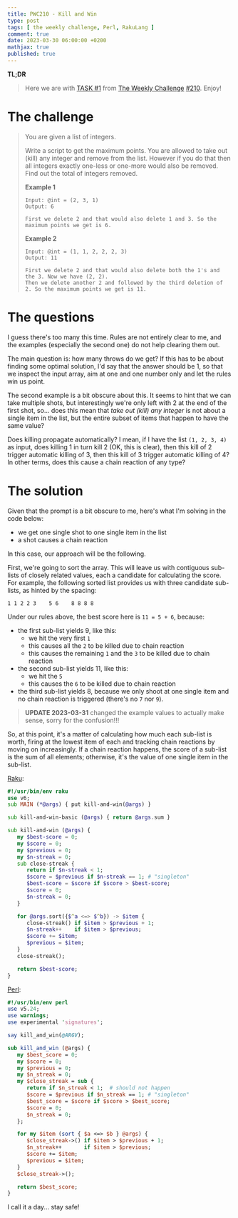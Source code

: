```yaml
---
title: PWC210 - Kill and Win
type: post
tags: [ the weekly challenge, Perl, RakuLang ]
comment: true
date: 2023-03-30 06:00:00 +0200
mathjax: true
published: true
---
```


**TL;DR**

> Here we are with [TASK #1][] from [The Weekly Challenge][]
> [#210][]. Enjoy!

# The challenge

> You are given a list of integers.
>
> Write a script to get the maximum points. You are allowed to take out
> (kill) any integer and remove from the list. However if you do that then
> all integers exactly one-less or one-more would also be removed. Find out
> the total of integers removed.
>
> **Example 1**
>
>     Input: @int = (2, 3, 1)
>     Output: 6
>
>     First we delete 2 and that would also delete 1 and 3. So the maximum points we get is 6.
>
> **Example 2**
>
>     Input: @int = (1, 1, 2, 2, 2, 3)
>     Output: 11
>
>     First we delete 2 and that would also delete both the 1's and the 3. Now we have (2, 2).
>     Then we delete another 2 and followed by the third deletion of 2. So the maximum points we get is 11.

# The questions

I guess there's too many this time. Rules are not entirely clear to me, and
the examples (especially the second one) do not help clearing them out.

The main question is: how many throws do we get? If this has to be about
finding some optimal solution, I'd say that the answer should be 1, so that
we inspect the input array, aim at one and one number only and let the rules
win us point.

The second example is a bit obscure about this. It seems to hint that we can
take multiple shots, but interestingly we're only left with 2 at the end of
the first shot, so... does this mean that *take out (kill) any integer* is
not about a single item in the list, but the entire subset of items that
happen to have the same value?

Does killing propagate automatically? I mean, if I have the list `(1, 2, 3,
4)` as input, does killing 1 in turn kill 2 (OK, this is clear), then this
kill of 2 trigger automatic killing of 3, then this kill of 3 trigger
automatic killing of 4? In other terms, does this cause a chain reaction of
any type?


# The solution

Given that the prompt is a bit obscure to me, here's what I'm solving in the
code below:

- we get one single shot to one single item in the list
- a shot causes a chain reaction

In this case, our approach will be the following.

First, we're going to sort the array. This will leave us with contiguous
sub-lists of closely related values, each a candidate for calculating the
score. For example, the following sorted list provides us with three
candidate sub-lists, as hinted by the spacing:

```
1 1 2 2 3    5 6    8 8 8 8

```

Under our rules above, the best score here is `11 = 5 + 6`, because:

- the first sub-list yields 9, like this:
    - we hit the very first `1`
    - this causes all the `2` to be killed due to chain reaction
    - this causes the remaining `1` and the `3` to be killed due to chain
      reaction
- the second sub-list yields 11, like this:
    - we hit the `5`
    - this causes the `6` to be killed due to chain reaction
- the third sub-list yields 8, because we only shoot at one single item and
  no chain reaction is triggered (there's no `7` nor `9`).

> **UPDATE 2023-03-31** changed the example values to actually make sense,
> sorry for the confusion!!!

So, at this point, it's a matter of calculating how much each sub-list is
worth, firing at the lowest item of each and tracking chain reactions by
moving on increasingly. If a chain reaction happens, the score of a sub-list
is the sum of all elements; otherwise, it's the value of one single item in
the sub-list.

[Raku][]:

```raku
#!/usr/bin/env raku
use v6;
sub MAIN (*@args) { put kill-and-win(@args) }

sub kill-and-win-basic (@args) { return @args.sum }

sub kill-and-win (@args) {
   my $best-score = 0;
   my $score = 0;
   my $previous = 0;
   my $n-streak = 0;
   sub close-streak {
      return if $n-streak < 1;
      $score = $previous if $n-streak == 1; # "singleton"
      $best-score = $score if $score > $best-score;
      $score = 0;
      $n-streak = 0;
   }

   for @args.sort({$^a <=> $^b}) -> $item {
      close-streak() if $item > $previous + 1;
      $n-streak++    if $item > $previous;
      $score += $item;
      $previous = $item;
   }
   close-streak();

   return $best-score;
}
```

[Perl][]:

```perl
#!/usr/bin/env perl
use v5.24;
use warnings;
use experimental 'signatures';

say kill_and_win(@ARGV);

sub kill_and_win (@args) {
   my $best_score = 0;
   my $score = 0;
   my $previous = 0;
   my $n_streak = 0;
   my $close_streak = sub {
      return if $n_streak < 1;  # should not happen
      $score = $previous if $n_streak == 1; # "singleton"
      $best_score = $score if $score > $best_score;
      $score = 0;
      $n_streak = 0;
   };

   for my $item (sort { $a <=> $b } @args) {
      $close_streak->() if $item > $previous + 1;
      $n_streak++       if $item > $previous;
      $score += $item;
      $previous = $item;
   }
   $close_streak->();

   return $best_score;
}
```

I call it a day... stay safe!


[The Weekly Challenge]: https://theweeklychallenge.org/
[#210]: https://theweeklychallenge.org/blog/perl-weekly-challenge-210/
[TASK #1]: https://theweeklychallenge.org/blog/perl-weekly-challenge-210/#TASK1
[Perl]: https://www.perl.org/
[Raku]: https://raku.org/
[manwar]: http://www.manwar.org/
